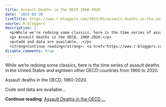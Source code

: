 ```yaml
---
title: Assault Deaths in the OECD 1960-2020
date: '2023-03-30'
linkTitle: https://www.r-bloggers.com/2023/03/assault-deaths-in-the-oecd-1960-2020/
source: R-bloggers
description: |-
  <p>While we’re redoing some classics, here is the time series of assault deaths in the United States and eighteen other OECD countries from 1960 to 2020.</p>
  <p> Assault deaths in the OECD, 1960-2020.</p>
  <p>Code and data are available...</p>
  <strong>Continue reading</strong>: <a href="https://www.r-bloggers.com/2023/03/assault-deaths-in-the-oecd-1960-2020/">Assault Deaths in the OECD ...
disable_comments: true
---
```

<p>While we’re redoing some classics, here is the time series of assault deaths in the United States and eighteen other OECD countries from 1960 to 2020.</p>
<p> Assault deaths in the OECD, 1960-2020.</p>
<p>Code and data are available...</p>
<strong>Continue reading</strong>: <a href="https://www.r-bloggers.com/2023/03/assault-deaths-in-the-oecd-1960-2020/">Assault Deaths in the OECD ...